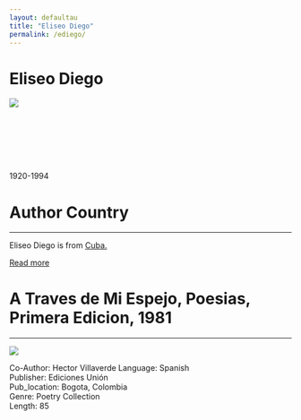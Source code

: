 ```yaml
---
layout: defaultau
title: "Eliseo Diego"
permalink: /ediego/
---
```

<!-- partial:index.partial.html -->
<div class="content">
    <h1>Eliseo Diego</h1>
    <div class="quote">
        <div><img src="https://www.biografiasyvidas.com/biografia/d/fotos/diego_eliseo.jpg" class="logo"></div>
    </div>
    <div class="timeline">
        <div style="padding-bottom:100px;"></div>
        <div class="block">
            <div class="date right"><p class="right"> 1920-1994 </p></div>
            <div class="dot"></div>
            <div class="left first">
            <div class="author_country">
                <h1>Author Country</h1><hr>
          <div class="aclocation">  <p>Eliseo Diego is from <a href="{{ site.baseurl }}/14">Cuba.</a></p></div>
                <div class="acreadmore"><a href="https://en.wikipedia.org/wiki/Eliseo_Diego" target="_blank">Read more</a></div>
            </div>
            </div>
        </div>
        <div class="block">
            <div class="date left"><p class="left"></p></div>
            <div class="dot"></div>
            <div class="right">
                <h1>A Traves de Mi Espejo, Poesias, Primera Edicion, 1981</h1><hr>
                <p><img src="https://m.media-amazon.com/images/I/51Ks0XTAXgL._SX373_BO1,204,203,200_.jpg"></p>
                <p>
                Co-Author: Hector Villaverde
                Language: Spanish<br/>
                Publisher: Ediciones Unión<br/>
                Pub_location: Bogota, Colombia<br/>
                Genre: Poetry Collection<br/>
                Length: 85<br/>                   </p>
            </div>
        </div>
  <!-- partial -->
<script src='https://cdnjs.cloudflare.com/ajax/libs/jquery/3.1.1/jquery.min.js'></script><script  src="{{ site.baseurl }}/assets/js/authorscript.js"></script>